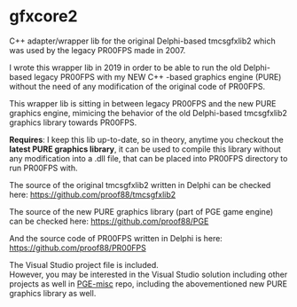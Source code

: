 # gfxcore2
C++ adapter/wrapper lib for the original Delphi-based tmcsgfxlib2 which was used by the legacy PR00FPS made in 2007.

I wrote this wrapper lib in 2019 in order to be able to run the old Delphi-based legacy PR00FPS with my NEW C++ -based graphics engine (PURE) without the need of any modification of the original code of PR00FPS.

This wrapper lib is sitting in between legacy PR00FPS and the new PURE graphics engine, mimicing the behavior of the old Delphi-based tmcsgfxlib2 graphics library towards PR00FPS.

**Requires**: I keep this lib up-to-date, so in theory, anytime you checkout the **latest PURE graphics library**, it can be used to compile this library without any modification into a .dll file, that can be placed into PR00FPS directory to run PR00FPS with.

The source of the original tmcsgfxlib2 written in Delphi can be checked here:
https://github.com/proof88/tmcsgfxlib2

The source of the new PURE graphics library (part of PGE game engine) can be checked here:
https://github.com/proof88/PGE

And the source code of PR00FPS written in Delphi is here:
https://github.com/proof88/PR00FPS

The Visual Studio project file is included.<br/>
However, you may be interested in the Visual Studio solution including other projects as well in [PGE-misc](https://github.com/proof88/PGE-misc) repo, including the abovementioned new PURE graphics library as well.
